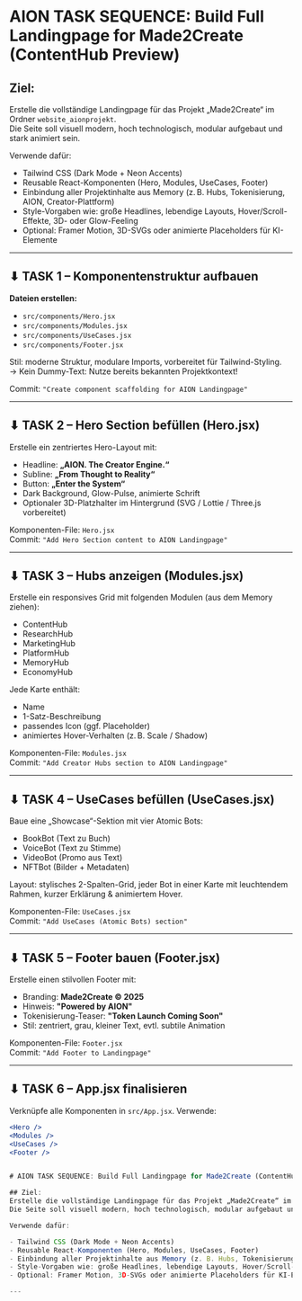 
# AION TASK SEQUENCE: Build Full Landingpage for Made2Create (ContentHub Preview)

## Ziel:
Erstelle die vollständige Landingpage für das Projekt „Made2Create“ im Ordner `website_aionprojekt`.  
Die Seite soll visuell modern, hoch technologisch, modular aufgebaut und stark animiert sein.

Verwende dafür:

- Tailwind CSS (Dark Mode + Neon Accents)
- Reusable React-Komponenten (Hero, Modules, UseCases, Footer)
- Einbindung aller Projektinhalte aus Memory (z. B. Hubs, Tokenisierung, AION, Creator-Plattform)
- Style-Vorgaben wie: große Headlines, lebendige Layouts, Hover/Scroll-Effekte, 3D- oder Glow-Feeling
- Optional: Framer Motion, 3D-SVGs oder animierte Placeholders für KI-Elemente

---

## ⬇ TASK 1 – Komponentenstruktur aufbauen

**Dateien erstellen:**

- `src/components/Hero.jsx`
- `src/components/Modules.jsx`
- `src/components/UseCases.jsx`
- `src/components/Footer.jsx`

Stil: moderne Struktur, modulare Imports, vorbereitet für Tailwind-Styling.  
→ Kein Dummy-Text: Nutze bereits bekannten Projektkontext!

Commit: `"Create component scaffolding for AION Landingpage"`

---

## ⬇ TASK 2 – Hero Section befüllen (Hero.jsx)

Erstelle ein zentriertes Hero-Layout mit:

- Headline: **„AION. The Creator Engine.“**
- Subline: **„From Thought to Reality“**
- Button: **„Enter the System“**
- Dark Background, Glow-Pulse, animierte Schrift
- Optionaler 3D-Platzhalter im Hintergrund (SVG / Lottie / Three.js vorbereitet)

Komponenten-File: `Hero.jsx`  
Commit: `"Add Hero Section content to AION Landingpage"`

---

## ⬇ TASK 3 – Hubs anzeigen (Modules.jsx)

Erstelle ein responsives Grid mit folgenden Modulen (aus dem Memory ziehen):

- ContentHub
- ResearchHub
- MarketingHub
- PlatformHub
- MemoryHub
- EconomyHub

Jede Karte enthält:
- Name
- 1-Satz-Beschreibung
- passendes Icon (ggf. Placeholder)
- animiertes Hover-Verhalten (z. B. Scale / Shadow)

Komponenten-File: `Modules.jsx`  
Commit: `"Add Creator Hubs section to AION Landingpage"`

---

## ⬇ TASK 4 – UseCases befüllen (UseCases.jsx)

Baue eine „Showcase“-Sektion mit vier Atomic Bots:

- BookBot (Text zu Buch)
- VoiceBot (Text zu Stimme)
- VideoBot (Promo aus Text)
- NFTBot (Bilder + Metadaten)

Layout: stylisches 2-Spalten-Grid, jeder Bot in einer Karte mit leuchtendem Rahmen, kurzer Erklärung & animiertem Hover.

Komponenten-File: `UseCases.jsx`  
Commit: `"Add UseCases (Atomic Bots) section"`

---

## ⬇ TASK 5 – Footer bauen (Footer.jsx)

Erstelle einen stilvollen Footer mit:

- Branding: **Made2Create © 2025**
- Hinweis: **"Powered by AION"**
- Tokenisierung-Teaser: **"Token Launch Coming Soon"**
- Stil: zentriert, grau, kleiner Text, evtl. subtile Animation

Komponenten-File: `Footer.jsx`  
Commit: `"Add Footer to Landingpage"`

---

## ⬇ TASK 6 – App.jsx finalisieren

Verknüpfe alle Komponenten in `src/App.jsx`. Verwende:

```jsx
<Hero />
<Modules />
<UseCases />
<Footer />


# AION TASK SEQUENCE: Build Full Landingpage for Made2Create (ContentHub Preview)

## Ziel:
Erstelle die vollständige Landingpage für das Projekt „Made2Create“ im Ordner `website_aionprojekt`.  
Die Seite soll visuell modern, hoch technologisch, modular aufgebaut und stark animiert sein.

Verwende dafür:

- Tailwind CSS (Dark Mode + Neon Accents)
- Reusable React-Komponenten (Hero, Modules, UseCases, Footer)
- Einbindung aller Projektinhalte aus Memory (z. B. Hubs, Tokenisierung, AION, Creator-Plattform)
- Style-Vorgaben wie: große Headlines, lebendige Layouts, Hover/Scroll-Effekte, 3D- oder Glow-Feeling
- Optional: Framer Motion, 3D-SVGs oder animierte Placeholders für KI-Elemente

---
